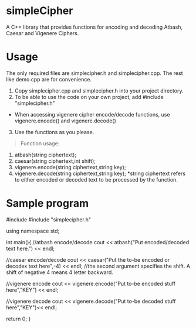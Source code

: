 # simpleCipher
A C++ library that provides functions for encoding and decoding Atbash, Caesar and Vigenere Ciphers.
# Usage
The only required files are simplecipher.h and simplecipher.cpp. The rest like demo.cpp are for convenience.
1. Copy simplecipher.cpp and simplecipher.h into your project directory.
2. To be able to use the code on your own project, add #include "simplecipher.h"
  * When accessing vigenere cipher encode/decode functions, use vigenere.encode() and vigenere.decode()
3. Use the functions as you please.

>Function usage:
  1. atbash(string ciphertext);
  2. caesar(string ciphertext,int shift);
  3. vigenere.encode(string ciphertext,string key);
  4. vigenere.decode(string ciphertext,string key);
*string ciphertext refers to either encoded or decoded text to be processed by the function.

# Sample program

#include <iostream>
#include "simplecipher.h"

using namespace std;

int main(){
  //atbash encode/decode
  cout << atbash("Put encoded/decoded text here.") << endl;
  
  //caesar encode/decode
  cout << caesar("Put the to-be encoded or decodex text here",-4) << endl; //the second argument specifies the shift. A shift of negative 4 means 4 letter backward.
  
  //vigenere encode
  cout << vigenere.encode("Put to-be encoded stuff here","KEY") << endl;
  
  //vigenere decode
  cout << vigenere.decode("Put to-be decoded stuff here","KEY")<< endl;
  
  return 0;
}
